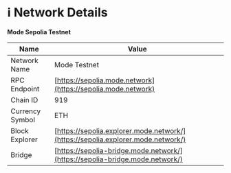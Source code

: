 # ℹ️ Network Details

**Mode Sepolia Testnet**

| Name            | Value                                                                            |
| --------------- | -------------------------------------------------------------------------------- |
| Network Name    | Mode Testnet                                                                     |
| RPC Endpoint    | [https://sepolia.mode.network](https://sepolia.mode.network)                     |
| Chain ID        | 919                                                                              |
| Currency Symbol | ETH                                                                              |
| Block Explorer  | [https://sepolia.explorer.mode.network/](https://sepolia.explorer.mode.network/) |
| Bridge          | [https://sepolia-bridge.mode.network/](https://sepolia-bridge.mode.network/)     |

